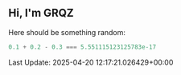 ## Hi, I'm GRQZ
Here should be something random:  
```js
0.1 + 0.2 - 0.3 === 5.551115123125783e-17
```


Last Update: 2025-04-20 12:17:21.026429+00:00
